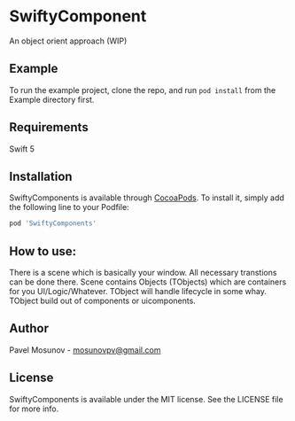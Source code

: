 # SwiftyComponent
An object orient approach (WIP)

## Example

To run the example project, clone the repo, and run `pod install` from the Example directory first.

## Requirements
Swift 5

## Installation

SwiftyComponents is available through [CocoaPods](https://cocoapods.org). To install
it, simply add the following line to your Podfile:

```ruby
pod 'SwiftyComponents'
```

## How to use:
There is a scene which is basically your window. All necessary transtions can be done there.
Scene contains Objects (TObjects) which are containers for you UI/Logic/Whatever. TObject will handle lifecycle in some whay. TObject build out of components or uicomponents.

## Author

Pavel Mosunov - mosunovpv@gmail.com

## License

SwiftyComponents is available under the MIT license. See the LICENSE file for more info.
